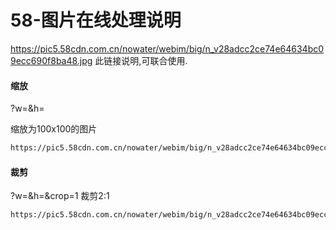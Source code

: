 # 58-图片在线处理说明
https://pic5.58cdn.com.cn/nowater/webim/big/n_v28adcc2ce74e64634bc09ecc690f8ba48.jpg
此链接说明,可联合使用.

#### 缩放
?w=&h=

缩放为100x100的图片
```html
https://pic5.58cdn.com.cn/nowater/webim/big/n_v28adcc2ce74e64634bc09ecc690f8ba48.jpg?w=100&h=100
```

#### 裁剪
?w=&h=&crop=1
裁剪2:1
```html
https://pic5.58cdn.com.cn/nowater/webim/big/n_v28adcc2ce74e64634bc09ecc690f8ba48.jpg?w=200&h=100&crop=1
```


